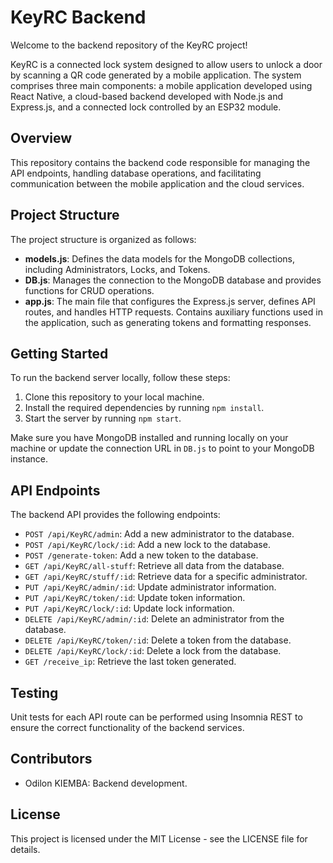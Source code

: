 # KeyRC Backend

Welcome to the backend repository of the KeyRC project!

KeyRC is a connected lock system designed to allow users to unlock a door by scanning a QR code generated by a mobile application. The system comprises three main components: a mobile application developed using React Native, a cloud-based backend developed with Node.js and Express.js, and a connected lock controlled by an ESP32 module.

## Overview

This repository contains the backend code responsible for managing the API endpoints, handling database operations, and facilitating communication between the mobile application and the cloud services.

## Project Structure

The project structure is organized as follows:

- **models.js**: Defines the data models for the MongoDB collections, including Administrators, Locks, and Tokens.
- **DB.js**: Manages the connection to the MongoDB database and provides functions for CRUD operations.
- **app.js**: The main file that configures the Express.js server, defines API routes, and handles HTTP requests. Contains auxiliary functions used in the application, such as generating tokens and formatting responses.

## Getting Started

To run the backend server locally, follow these steps:

1. Clone this repository to your local machine.
2. Install the required dependencies by running `npm install`.
3. Start the server by running `npm start`.

Make sure you have MongoDB installed and running locally on your machine or update the connection URL in `DB.js` to point to your MongoDB instance.

## API Endpoints

The backend API provides the following endpoints:

- `POST /api/KeyRC/admin`: Add a new administrator to the database.
- `POST /api/KeyRC/lock/:id`: Add a new lock to the database.
- `POST /generate-token`: Add a new token to the database.
- `GET /api/KeyRC/all-stuff`: Retrieve all data from the database.
- `GET /api/KeyRC/stuff/:id`: Retrieve data for a specific administrator.
- `PUT /api/KeyRC/admin/:id`: Update administrator information.
- `PUT /api/KeyRC/token/:id`: Update token information.
- `PUT /api/KeyRC/lock/:id`: Update lock information.
- `DELETE /api/KeyRC/admin/:id`: Delete an administrator from the database.
- `DELETE /api/KeyRC/token/:id`: Delete a token from the database.
- `DELETE /api/KeyRC/lock/:id`: Delete a lock from the database.
- `GET /receive_ip`: Retrieve the last token generated.

## Testing

Unit tests for each API route can be performed using Insomnia REST to ensure the correct functionality of the backend services.

## Contributors

- Odilon KIEMBA: Backend development.

## License

This project is licensed under the MIT License - see the LICENSE file for details.

